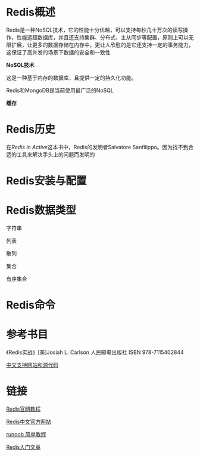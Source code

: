 # Redis概述

Redis是一种NoSQL技术，它的性能十分优越，可以支持每秒几十万次的读写操作，性能远超数据库，并且还支持集群、分布式、主从同步等配置，原则上可以无限扩展，让更多的数据存储在内存中，更让人欣慰的是它还支持一定的事务能力，这保证了高并发的场景下数据的安全和一致性

**NoSQL技术**

这是一种基于内存的数据库，且提供一定的持久化功能。

Redis和MongoDB是当前使用最广泛的NoSQL

**缓存**



# Redis历史

在*Redis in Active*这本书中，Redis的发明者Salvatore Sanfilippo。因为找不到合适的工具来解决手头上的问题而发明的



# Redis安装与配置









# Redis数据类型

字符串

列表

散列

集合

有序集合



# Redis命令









# 参考书目

《Redis实战》[美]Josiah L. Carlson 人民邮电出版社 ISBN 978-7115402844

[中文支持网站和源代码](http://redisinaction.com)





# 链接

[Redis官网教程](https://redis.io)

[Redis中文官方网站](http://www.redis.cn)

[runoob 简单教程](https://www.runoob.com/redis/redis-tutorial.html)

[Redis入门文章](https://www.jianshu.com/p/56999f2b8e3b)